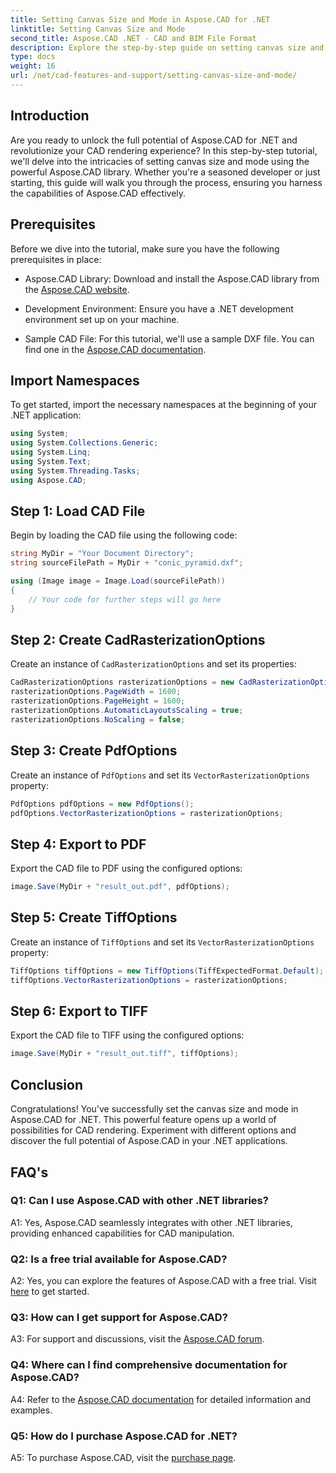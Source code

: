```yaml
---
title: Setting Canvas Size and Mode in Aspose.CAD for .NET
linktitle: Setting Canvas Size and Mode
second_title: Aspose.CAD .NET - CAD and BIM File Format
description: Explore the step-by-step guide on setting canvas size and mode in Aspose.CAD for .NET. Optimize your CAD rendering with ease using this comprehensive tutorial.
type: docs
weight: 16
url: /net/cad-features-and-support/setting-canvas-size-and-mode/
---
```

## Introduction

Are you ready to unlock the full potential of Aspose.CAD for .NET and revolutionize your CAD rendering experience? In this step-by-step tutorial, we'll delve into the intricacies of setting canvas size and mode using the powerful Aspose.CAD library. Whether you're a seasoned developer or just starting, this guide will walk you through the process, ensuring you harness the capabilities of Aspose.CAD effectively.

## Prerequisites

Before we dive into the tutorial, make sure you have the following prerequisites in place:

- Aspose.CAD Library: Download and install the Aspose.CAD library from the [Aspose.CAD website](https://releases.aspose.com/cad/net/).

- Development Environment: Ensure you have a .NET development environment set up on your machine.

- Sample CAD File: For this tutorial, we'll use a sample DXF file. You can find one in the [Aspose.CAD documentation](https://reference.aspose.com/cad/net/).

## Import Namespaces

To get started, import the necessary namespaces at the beginning of your .NET application:

```csharp
using System;
using System.Collections.Generic;
using System.Linq;
using System.Text;
using System.Threading.Tasks;
using Aspose.CAD;
```

## Step 1: Load CAD File

Begin by loading the CAD file using the following code:

```csharp
string MyDir = "Your Document Directory";
string sourceFilePath = MyDir + "conic_pyramid.dxf";

using (Image image = Image.Load(sourceFilePath))
{
    // Your code for further steps will go here
}
```

## Step 2: Create CadRasterizationOptions

Create an instance of `CadRasterizationOptions` and set its properties:

```csharp
CadRasterizationOptions rasterizationOptions = new CadRasterizationOptions();
rasterizationOptions.PageWidth = 1600;
rasterizationOptions.PageHeight = 1600;
rasterizationOptions.AutomaticLayoutsScaling = true;
rasterizationOptions.NoScaling = false;
```

## Step 3: Create PdfOptions

Create an instance of `PdfOptions` and set its `VectorRasterizationOptions` property:

```csharp
PdfOptions pdfOptions = new PdfOptions();
pdfOptions.VectorRasterizationOptions = rasterizationOptions;
```

## Step 4: Export to PDF

Export the CAD file to PDF using the configured options:

```csharp
image.Save(MyDir + "result_out.pdf", pdfOptions);
```

## Step 5: Create TiffOptions

Create an instance of `TiffOptions` and set its `VectorRasterizationOptions` property:

```csharp
TiffOptions tiffOptions = new TiffOptions(TiffExpectedFormat.Default);
tiffOptions.VectorRasterizationOptions = rasterizationOptions;
```

## Step 6: Export to TIFF

Export the CAD file to TIFF using the configured options:

```csharp
image.Save(MyDir + "result_out.tiff", tiffOptions);
```

## Conclusion

Congratulations! You've successfully set the canvas size and mode in Aspose.CAD for .NET. This powerful feature opens up a world of possibilities for CAD rendering. Experiment with different options and discover the full potential of Aspose.CAD in your .NET applications.

## FAQ's

### Q1: Can I use Aspose.CAD with other .NET libraries?

A1: Yes, Aspose.CAD seamlessly integrates with other .NET libraries, providing enhanced capabilities for CAD manipulation.

### Q2: Is a free trial available for Aspose.CAD?

A2: Yes, you can explore the features of Aspose.CAD with a free trial. Visit [here](https://releases.aspose.com/) to get started.

### Q3: How can I get support for Aspose.CAD?

A3: For support and discussions, visit the [Aspose.CAD forum](https://forum.aspose.com/c/cad/19).

### Q4: Where can I find comprehensive documentation for Aspose.CAD?

A4: Refer to the [Aspose.CAD documentation](https://reference.aspose.com/cad/net/) for detailed information and examples.

### Q5: How do I purchase Aspose.CAD for .NET?

A5: To purchase Aspose.CAD, visit the [purchase page](https://purchase.aspose.com/buy).
